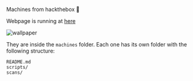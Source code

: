 Machines from hackthebox 📗

Webpage is running at [here](https://pentest.jonathan.com.ar/)

![wallpaper](https://wallpapercave.com/wp/wp5140187.jpg)

They are inside the `machines` folder. Each one has its own folder with the following structure:

```
README.md
scripts/
scans/
```